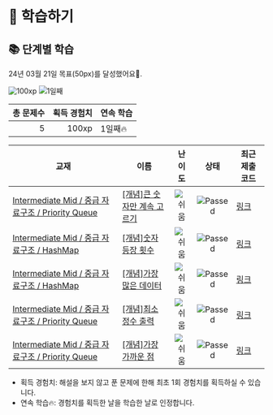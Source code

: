 # 📖 학습하기

## 📚 단계별 학습
24년 03월 21일 목표(50px)를 달성했어요🥳.

![100xp](https://img.shields.io/badge/EXP-100xp-%235cb85c.svg?for-the-badge)
![1일째](https://img.shields.io/badge/연속학습-1일째-%23E34F26.svg?for-the-badge)

|총 문제수|획득 경험치|연속 학습|
|---:|---:|---|
5|100xp|1일째🔥|

|교재|이름|난이도|상태|최근 제출 코드|
|---|---|:---:|:---:|---|
|[Intermediate Mid / 중급 자료구조 / Priority Queue](https://www.codetree.ai/missions?missionId=8)|[[개념]큰 숫자만 계속 고르기](https://www.codetree.ai/missions/8/problems/keep-picking-the-big-number)|![쉬움][easy]|![Passed][passed]|[링크](https://github.com/devjunmo/codetree-TILs/blob/main/240321/%ED%81%B0%20%EC%88%AB%EC%9E%90%EB%A7%8C%20%EA%B3%84%EC%86%8D%20%EA%B3%A0%EB%A5%B4%EA%B8%B0/keep-picking-the-big-number.py)|
|[Intermediate Mid / 중급 자료구조 / HashMap](https://www.codetree.ai/missions?missionId=8)|[[개념]숫자 등장 횟수](https://www.codetree.ai/missions/8/problems/number-frequency)|![쉬움][easy]|![Passed][passed]|[링크](https://github.com/devjunmo/codetree-TILs/blob/main/240321/%EC%88%AB%EC%9E%90%20%EB%93%B1%EC%9E%A5%20%ED%9A%9F%EC%88%98/number-frequency.py)|
|[Intermediate Mid / 중급 자료구조 / HashMap](https://www.codetree.ai/missions?missionId=8)|[[개념]가장 많은 데이터](https://www.codetree.ai/missions/8/problems/most-data)|![쉬움][easy]|![Passed][passed]|[링크](https://github.com/devjunmo/codetree-TILs/blob/main/240321/%EA%B0%80%EC%9E%A5%20%EB%A7%8E%EC%9D%80%20%EB%8D%B0%EC%9D%B4%ED%84%B0/most-frequent-data.py)|
|[Intermediate Mid / 중급 자료구조 / Priority Queue](https://www.codetree.ai/missions?missionId=8)|[[개념]최소 정수 출력](https://www.codetree.ai/missions/8/problems/min-integer-output)|![쉬움][easy]|![Passed][passed]|[링크](https://github.com/devjunmo/codetree-TILs/blob/main/240321/%EC%B5%9C%EC%86%8C%20%EC%A0%95%EC%88%98%20%EC%B6%9C%EB%A0%A5/min-integer-output.py)|
|[Intermediate Mid / 중급 자료구조 / Priority Queue](https://www.codetree.ai/missions?missionId=8)|[[개념]가장 가까운 점](https://www.codetree.ai/missions/8/problems/nearest-point)|![쉬움][easy]|![Passed][passed]|[링크](https://github.com/devjunmo/codetree-TILs/blob/main/240321/%EA%B0%80%EC%9E%A5%20%EA%B0%80%EA%B9%8C%EC%9A%B4%20%EC%A0%90/nearest-point.py)|


* 획득 경험치: 해설을 보지 않고 푼 문제에 한해 최초 1회 경험치를 획득하실 수 있습니다.
* 연속 학습🔥: 경험치를 획득한 날을 학습한 날로 인정합니다.










[b5]: https://img.shields.io/badge/Bronze_5-%235D3E31.svg
[b4]: https://img.shields.io/badge/Bronze_4-%235D3E31.svg
[b3]: https://img.shields.io/badge/Bronze_3-%235D3E31.svg
[b2]: https://img.shields.io/badge/Bronze_2-%235D3E31.svg
[b1]: https://img.shields.io/badge/Bronze_1-%235D3E31.svg
[s5]: https://img.shields.io/badge/Silver_5-%23394960.svg
[s4]: https://img.shields.io/badge/Silver_4-%23394960.svg
[s3]: https://img.shields.io/badge/Silver_3-%23394960.svg
[s2]: https://img.shields.io/badge/Silver_2-%23394960.svg
[s1]: https://img.shields.io/badge/Silver_1-%23394960.svg
[g5]: https://img.shields.io/badge/Gold_5-%23FFC433.svg
[g4]: https://img.shields.io/badge/Gold_4-%23FFC433.svg
[g3]: https://img.shields.io/badge/Gold_3-%23FFC433.svg
[g2]: https://img.shields.io/badge/Gold_2-%23FFC433.svg
[g1]: https://img.shields.io/badge/Gold_1-%23FFC433.svg
[p5]: https://img.shields.io/badge/Platinum_5-%2376DDD8.svg
[p4]: https://img.shields.io/badge/Platinum_4-%2376DDD8.svg
[p3]: https://img.shields.io/badge/Platinum_3-%2376DDD8.svg
[p2]: https://img.shields.io/badge/Platinum_2-%2376DDD8.svg
[p1]: https://img.shields.io/badge/Platinum_1-%2376DDD8.svg
[passed]: https://img.shields.io/badge/Passed-%23009D27.svg
[failed]: https://img.shields.io/badge/Failed-%23D24D57.svg
[easy]: https://img.shields.io/badge/쉬움-%235cb85c.svg?for-the-badge
[medium]: https://img.shields.io/badge/보통-%23FFC433.svg?for-the-badge
[hard]: https://img.shields.io/badge/어려움-%23D24D57.svg?for-the-badge